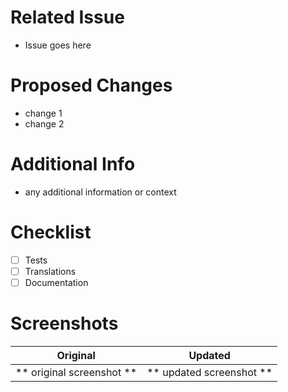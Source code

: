 # Related Issue

- Issue goes here

# Proposed Changes

- change 1
- change 2

# Additional Info

- any additional information or context

# Checklist

- [ ] Tests
- [ ] Translations
- [ ] Documentation

# Screenshots

|         Original          |         Updated          |
| :-----------------------: | :----------------------: |
| ** original screenshot ** | ** updated screenshot ** |
